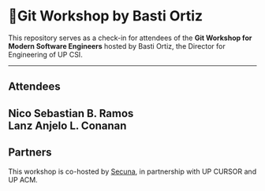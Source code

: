# 🚀Git Workshop by Basti Ortiz

This repository serves as a check-in for attendees of the **Git Workshop for Modern Software Engineers** hosted by Basti Ortiz, the Director for Engineering of UP CSI.

---
## Attendees
Nico Sebastian B. Ramos  
Lanz Anjelo L. Conanan  
---
## Partners
This workshop is co-hosted by [Secuna](https://secuna.io), in partnership with UP CURSOR and UP ACM.
